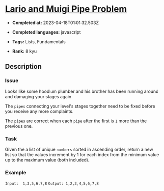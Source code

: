 # [Lario and Muigi Pipe Problem](https://www.codewars.com/kata/56b29582461215098d00000f)

- **Completed at:** 2023-04-18T01:01:32.503Z

- **Completed languages:** javascript

- **Tags:** Lists, Fundamentals

- **Rank:** 8 kyu

## Description

### Issue

Looks like some hoodlum plumber and his brother has been running around and damaging your stages again.

The `pipes` connecting your level's stages together need to be fixed before you receive any more complaints.

The `pipes` are correct when each `pipe` after the first is `1` more than the previous one.

### Task

Given the a list of unique `numbers` sorted in ascending order, return a new list so that the values increment by 1 for each index from the minimum value up to the maximum value (both included).

### Example

`Input:  1,3,5,6,7,8`
`Output: 1,2,3,4,5,6,7,8`
